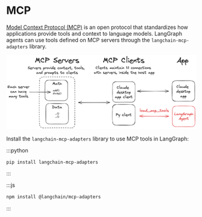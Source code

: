 # MCP

[Model Context Protocol (MCP)](https://modelcontextprotocol.io/introduction) is an open protocol that standardizes how applications provide tools and context to language models. LangGraph agents can use tools defined on MCP servers through the `langchain-mcp-adapters` library.

![MCP](../agents/assets/mcp.png)

Install the `langchain-mcp-adapters` library to use MCP tools in LangGraph:

:::python
```bash
pip install langchain-mcp-adapters
```
:::

:::js
```bash
npm install @langchain/mcp-adapters
```
:::